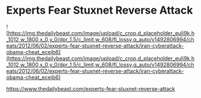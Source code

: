 # Experts Fear Stuxnet Reverse Attack

![https://img.thedailybeast.com/image/upload/c_crop,d_placeholder_euli9k,h_1012,w_1800,x_0,y_0/dpr_1.5/c_limit,w_608/fl_lossy,q_auto/v1492806994/cheats/2012/06/02/experts-fear-stuxnet-reverse-attack/iran-cyberattack-obama-cheat_ecejb6](https://img.thedailybeast.com/image/upload/c_crop,d_placeholder_euli9k,h_1012,w_1800,x_0,y_0/dpr_1.5/c_limit,w_608/fl_lossy,q_auto/v1492806994/cheats/2012/06/02/experts-fear-stuxnet-reverse-attack/iran-cyberattack-obama-cheat_ecejb6)

https://www.thedailybeast.com/experts-fear-stuxnet-reverse-attack
